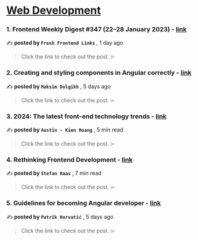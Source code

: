 
<h1><a href=https://medium.com/tag/web-development/recommended target="_blank" rel="noopener noreferrer">Web Development</a></h1>
<h3>1. Frontend Weekly Digest #347 (22–28 January 2023) - <a href=https://medium.com/@frontender-ua/frontend-weekly-digest-347-22-28-january-2023-a7537afdb5bc?source=tag_recommended_feed---------0-84----------web_development----------88ee97bd_2960_48e7_90c3_c2cb82776434------- target="_blank" rel="noopener noreferrer">link</a></h3>

✍️ **posted by `Fresh Frontend Links`** <date> , 1 day ago</date>

<blockquote>Click the link to check out the post. ⌲</blockquote>

<h3>2. Creating and styling components in Angular correctly - <a href=https://medium.com/stackademic/creating-and-styling-components-in-angular-correctly-52c93b062759?source=tag_recommended_feed---------1-107----------web_development----------88ee97bd_2960_48e7_90c3_c2cb82776434------- target="_blank" rel="noopener noreferrer">link</a></h3>

✍️ **posted by `Maksim Dolgikh`** <date> , 5 days ago</date>

<blockquote>Click the link to check out the post. ⌲</blockquote>

<h3>3. 2024: The latest front-end technology trends - <a href=https://medium.com/javascript-in-plain-english/2024-the-latest-front-end-technology-trends-0fedd29a4493?source=tag_recommended_feed---------2-85----------web_development----------88ee97bd_2960_48e7_90c3_c2cb82776434------- target="_blank" rel="noopener noreferrer">link</a></h3>

✍️ **posted by `Austin - Kien Hoang`** <date> , 5 min read</date>

<blockquote>Click the link to check out the post. ⌲</blockquote>

<h3>4. Rethinking Frontend Development - <a href=https://medium.com/@stefan-haas/rethinking-frontend-development-a6603aac7338?source=tag_recommended_feed---------3-84----------web_development----------88ee97bd_2960_48e7_90c3_c2cb82776434------- target="_blank" rel="noopener noreferrer">link</a></h3>

✍️ **posted by `Stefan Haas`** <date> , 7 min read</date>

<blockquote>Click the link to check out the post. ⌲</blockquote>

<h3>5. Guidelines for becoming Angular developer - <a href=https://medium.com/@patrik.horva90/guidelines-for-becoming-angular-developer-628e3fea1f4c?source=tag_recommended_feed---------4-107----------web_development----------88ee97bd_2960_48e7_90c3_c2cb82776434------- target="_blank" rel="noopener noreferrer">link</a></h3>

✍️ **posted by `Patrik Horvatić`** <date> , 5 days ago</date>

<blockquote>Click the link to check out the post. ⌲</blockquote>

